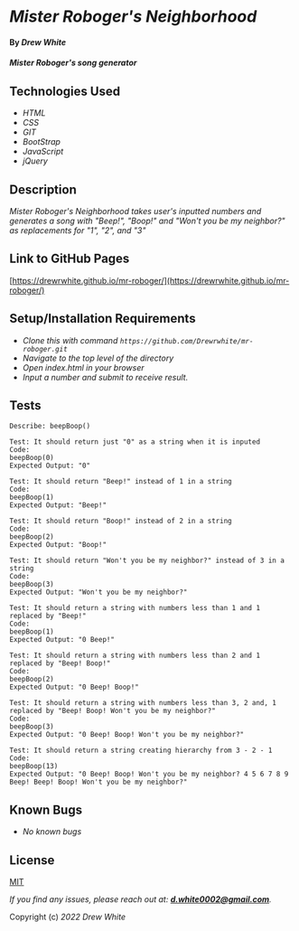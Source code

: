 # _Mister Roboger's Neighborhood_

#### By _**Drew White**_

#### _Mister Roboger's song generator_

## Technologies Used

- _HTML_
- _CSS_
- _GIT_
- _BootStrap_
- _JavaScript_
- _jQuery_

## Description

_Mister Roboger's Neighborhood takes user's inputted numbers and generates a song with "Beep!", "Boop!" and "Won't you be my neighbor?" as replacements for "1", "2", and "3"_

## Link to GitHub Pages

[https://drewrwhite.github.io/mr-roboger/](https://drewrwhite.github.io/mr-roboger/)

## Setup/Installation Requirements

- _Clone this with command `https://github.com/Drewrwhite/mr-roboger.git`_
- _Navigate to the top level of the directory_
- _Open index.html in your browser_
- _Input a number and submit to receive result._


## Tests

```
Describe: beepBoop()

Test: It should return just "0" as a string when it is inputed
Code: 
beepBoop(0)
Expected Output: "0"

Test: It should return "Beep!" instead of 1 in a string
Code:
beepBoop(1)
Expected Output: "Beep!"

Test: It should return "Boop!" instead of 2 in a string
Code: 
beepBoop(2)
Expected Output: "Boop!"

Test: It should return "Won't you be my neighbor?" instead of 3 in a string
Code: 
beepBoop(3)
Expected Output: "Won't you be my neighbor?"

Test: It should return a string with numbers less than 1 and 1 replaced by "Beep!"
Code:
beepBoop(1)
Expected Output: "0 Beep!"

Test: It should return a string with numbers less than 2 and 1 replaced by "Beep! Boop!"
Code:
beepBoop(2)
Expected Output: "0 Beep! Boop!"

Test: It should return a string with numbers less than 3, 2 and, 1 replaced by "Beep! Boop! Won't you be my neighbor?"
Code:
beepBoop(3)
Expected Output: "0 Beep! Boop! Won't you be my neighbor?"

Test: It should return a string creating hierarchy from 3 - 2 - 1
Code:
beepBoop(13)
Expected Output: "0 Beep! Boop! Won't you be my neighbor? 4 5 6 7 8 9 Beep! Beep! Boop! Won't you be my neighbor?"
```

## Known Bugs

- _No known bugs_

## License

[MIT](./license.txt)

_If you find any issues, please reach out at: **d.white0002@gmail.com**._

Copyright (c) _2022_ _Drew White_